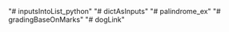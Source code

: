 "# inputsIntoList_python" 
"# dictAsInputs" 
"# palindrome_ex" 
"# gradingBaseOnMarks" 
"# dogLink" 
